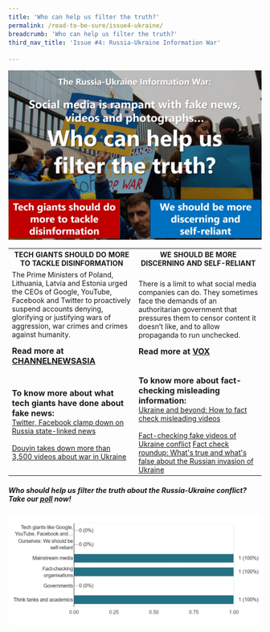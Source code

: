 ```yaml
---
title: 'Who can help us filter the truth?'
permalink: /read-to-be-sure/issue4-ukraine/
breadcrumb: 'Who can help us filter the truth?'
third_nav_title: 'Issue #4: Russia-Ukraine Information War'

---
```


![](../images/rtbs4-hot-button-ukraine.JPG)

<table border="0" cellpadding="50">
	<tbody>
   <tr>
    <th>TECH GIANTS SHOULD DO MORE TO TACKLE DISINFORMATION</th>
    <th>WE SHOULD BE MORE DISCERNING AND SELF-RELIANT</th>
  </tr>
        <tr>
            <td style="width: 50%;">The Prime Ministers of Poland, Lithuania, Latvia and Estonia urged the CEOs of Google, YouTube, Facebook and Twitter to proactively suspend accounts denying, glorifying or justifying wars of aggression, war crimes and crimes against humanity.
                 <p><b><font size="3">Read more at <a href="https://www.channelnewsasia.com/business/google-facebook-twitter-must-combat-ukraine-fake-news-polish-baltic-leaders-2526116">CHANNELNEWSASIA</a></font></b></p>
            </td>
            <td style="width: 50%;">There is a limit to what social media companies can do.  They sometimes face the demands of an authoritarian government that pressures them to censor content it doesn’t like, and to allow propaganda to run unchecked.
                <p><b><font size="3">Read more at <a href="https://www.vox.com/2022/2/26/22951757/russia-facebook-twitter-youtube-censorship-social-media">VOX</a></font></b></p>
                </td>
        </tr>
		<tr>
            <td><b><font size="3">To know more about what tech giants have done about fake news:</font></b><br>
                <a href="https://www.channelnewsasia.com/business/twitter-facebook-clamp-down-russia-state-linked-news-2527366">Twitter, Facebook clamp down on Russia state-linked news</a><br>&nbsp;<br>
                                <a href="https://www.asiaone.com/digital/douyin-takes-down-more-3500-videos-about-war-ukrainea">Douyin takes down more than 3,500 videos about war in Ukraine</a>
                </td>
            <td><b><font size="3">To know more about fact-checking misleading information:</font></b><br>
                <a href="https://fullfact.org/blog/2022/feb/how-to-fact-check-ukraine-videos/">Ukraine and beyond: How to fact check misleading videos</a><br>&nbsp;<br>
                <a href="https://edition.cnn.com/2022/02/26/politics/fake-ukraine-videos-fact-check">Fact-checking fake videos of Ukraine conflict</a>
                <a href="https://www.usatoday.com/story/news/factcheck/2022/02/28/fact-check-whats-true-and-whats-false-invasion-ukraine/6952717001/">Fact check roundup: What's true and what's false about the Russian invasion of Ukraine</a></td></tr>
                </tbody></table>


##### Who should help us filter the truth about the Russia-Ukraine conflict?  Take our **[poll](https://forms.gle/K2K2HTdPnrVQY2AV8)** now!

![](../images/rtbs4-ukraine-poll-results.JPG)
